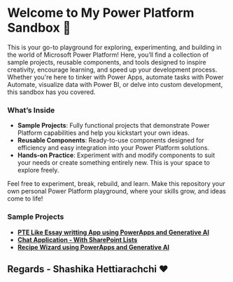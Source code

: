 # Welcome to My Power Platform Sandbox 🚀

This is your go-to playground for exploring, experimenting, and building in the world of Microsoft Power Platform! Here, you’ll find a collection of sample projects, reusable components, and tools designed to inspire creativity, encourage learning, and speed up your development process. Whether you're here to tinker with Power Apps, automate tasks with Power Automate, visualize data with Power BI, or delve into custom development, this sandbox has you covered.

### What’s Inside
- **Sample Projects**: Fully functional projects that demonstrate Power Platform capabilities and help you kickstart your own ideas.
- **Reusable Components**: Ready-to-use components designed for efficiency and easy integration into your Power Platform solutions.
- **Hands-on Practice**: Experiment with and modify components to suit your needs or create something entirely new. This is your space to explore freely.

Feel free to experiment, break, rebuild, and learn. Make this repository your own personal Power Platform playground, where your skills grow, and ideas come to life!

### Sample Projects

- **[PTE Like Essay writting App using PowerApps and Generative AI](https://github.com/schetti92/PowerApps/tree/main/EssayWritingApp)**
- **[Chat Application - With SharePoint Lists](https://github.com/schetti92/PowerApps/tree/main/ChatApplication)**
- **[Recipe Wizard using PowerApps and Generative AI](https://github.com/schetti92/PowerApps/tree/main/RecipeWizardApp)**

## Regards - Shashika Hettiarachchi ❤️

